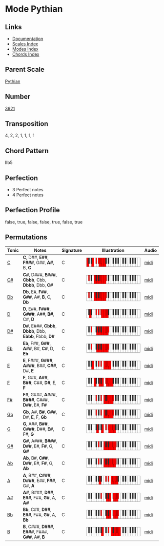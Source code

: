 # Mode Pythian

## Links

- [Documentation](README.md)
- [Scales Index](Scales.md)
- [Modes Index](Modes.md)
- [Chords Index](Chords.md)

## Parent Scale

[Pythian](ScalePythian.md)

## Number

[3921](https://ianring.com/musictheory/scales/3921)

## Transposition

4, 2, 2, 1, 1, 1, 1

## Chord Pattern

IIb5

## Perfection

- 3 Perfect notes
- 4 Perfect notes

## Perfection Profile

false, true, false, false, true, false, true

## Permutations

| Tonic | Notes | Signature | Illustration | Audio |
|-------|-------|-----------|--------------|-------|
| [C](ModeCNaturalPythian.md) | **C**, D##, **E##**, **F###**, G##, **A#**, B, **C** | C | ![CNaturalPythian](ModeCNaturalPythian.png) | [midi](https://github.com/edipermadi/music/blob/main/docs/ModeCNaturalPythian.mid?raw=true) |
| [C#](ModeCSharpPythian.md) | **C#**, D###, **E###**, **Cbbb**, Cbb, **Dbbb**, Dbb, **C#** | C | ![CSharpPythian](ModeCSharpPythian.png) | [midi](https://github.com/edipermadi/music/blob/main/docs/ModeCSharpPythian.mid?raw=true) |
| [Db](ModeDFlatPythian.md) | **Db**, E#, **F##**, **G##**, A#, **B**, C, **Db** | C | ![DFlatPythian](ModeDFlatPythian.png) | [midi](https://github.com/edipermadi/music/blob/main/docs/ModeDFlatPythian.mid?raw=true) |
| [D](ModeDNaturalPythian.md) | **D**, E##, **F###**, **G###**, A##, **B#**, C#, **D** | C | ![DNaturalPythian](ModeDNaturalPythian.png) | [midi](https://github.com/edipermadi/music/blob/main/docs/ModeDNaturalPythian.mid?raw=true) |
| [D#](ModeDSharpPythian.md) | **D#**, E###, **Cbbb**, **Dbbb**, Dbb, **Ebbb**, Fbbb, **D#** | C | ![DSharpPythian](ModeDSharpPythian.png) | [midi](https://github.com/edipermadi/music/blob/main/docs/ModeDSharpPythian.mid?raw=true) |
| [Eb](ModeEFlatPythian.md) | **Eb**, F##, **G##**, **A##**, B#, **C#**, D, **Eb** | C | ![EFlatPythian](ModeEFlatPythian.png) | [midi](https://github.com/edipermadi/music/blob/main/docs/ModeEFlatPythian.mid?raw=true) |
| [E](ModeENaturalPythian.md) | **E**, F###, **G###**, **A###**, B##, **C##**, D#, **E** | C | ![ENaturalPythian](ModeENaturalPythian.png) | [midi](https://github.com/edipermadi/music/blob/main/docs/ModeENaturalPythian.mid?raw=true) |
| [F](ModeFNaturalPythian.md) | **F**, G##, **A##**, **B##**, C##, **D#**, E, **F** | C | ![FNaturalPythian](ModeFNaturalPythian.png) | [midi](https://github.com/edipermadi/music/blob/main/docs/ModeFNaturalPythian.mid?raw=true) |
| [F#](ModeFSharpPythian.md) | **F#**, G###, **A###**, **B###**, C###, **D##**, E#, **F#** | C | ![FSharpPythian](ModeFSharpPythian.png) | [midi](https://github.com/edipermadi/music/blob/main/docs/ModeFSharpPythian.mid?raw=true) |
| [Gb](ModeGFlatPythian.md) | **Gb**, A#, **B#**, **C##**, D#, **E**, F, **Gb** | C | ![GFlatPythian](ModeGFlatPythian.png) | [midi](https://github.com/edipermadi/music/blob/main/docs/ModeGFlatPythian.mid?raw=true) |
| [G](ModeGNaturalPythian.md) | **G**, A##, **B##**, **C###**, D##, **E#**, F#, **G** | C | ![GNaturalPythian](ModeGNaturalPythian.png) | [midi](https://github.com/edipermadi/music/blob/main/docs/ModeGNaturalPythian.mid?raw=true) |
| [G#](ModeGSharpPythian.md) | **G#**, A###, **B###**, **D##**, E#, **F#**, G, **G#** | C | ![GSharpPythian](ModeGSharpPythian.png) | [midi](https://github.com/edipermadi/music/blob/main/docs/ModeGSharpPythian.mid?raw=true) |
| [Ab](ModeAFlatPythian.md) | **Ab**, B#, **C##**, **D##**, E#, **F#**, G, **Ab** | C | ![AFlatPythian](ModeAFlatPythian.png) | [midi](https://github.com/edipermadi/music/blob/main/docs/ModeAFlatPythian.mid?raw=true) |
| [A](ModeANaturalPythian.md) | **A**, B##, **C###**, **D###**, E##, **F##**, G#, **A** | C | ![ANaturalPythian](ModeANaturalPythian.png) | [midi](https://github.com/edipermadi/music/blob/main/docs/ModeANaturalPythian.mid?raw=true) |
| [A#](ModeASharpPythian.md) | **A#**, B###, **D##**, **E##**, F##, **G#**, A, **A#** | C | ![ASharpPythian](ModeASharpPythian.png) | [midi](https://github.com/edipermadi/music/blob/main/docs/ModeASharpPythian.mid?raw=true) |
| [Bb](ModeBFlatPythian.md) | **Bb**, C##, **D##**, **E##**, F##, **G#**, A, **Bb** | C | ![BFlatPythian](ModeBFlatPythian.png) | [midi](https://github.com/edipermadi/music/blob/main/docs/ModeBFlatPythian.mid?raw=true) |
| [B](ModeBNaturalPythian.md) | **B**, C###, **D###**, **E###**, F###, **G##**, A#, **B** | C | ![BNaturalPythian](ModeBNaturalPythian.png) | [midi](https://github.com/edipermadi/music/blob/main/docs/ModeBNaturalPythian.mid?raw=true) |
